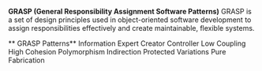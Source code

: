 **GRASP (General Responsibility Assignment Software Patterns)**
GRASP is a set of design principles used in object-oriented software development to assign responsibilities effectively and create maintainable, flexible systems.

** GRASP Patterns**
Information Expert
Creator
Controller
Low Coupling
High Cohesion
Polymorphism
Indirection
Protected Variations
Pure Fabrication





